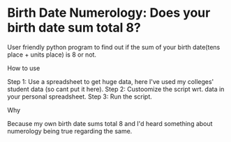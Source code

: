 # Birth Date Numerology: Does your birth date sum total 8?
User friendly python program to find out if the sum of your birth date(tens place + units place) is 8 or not.

How to use

Step 1: Use a spreadsheet to get huge data, here I've used my colleges' student data (so cant put it here).
Step 2: Custoomize the script wrt. data in your personal spreadsheet.
Step 3: Run the script.

Why 

Because my own birth date sums total 8 and I'd heard something about numerology being true regarding the same.
